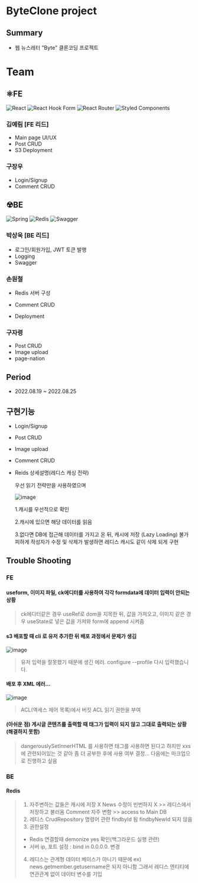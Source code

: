 # ByteClone project
## Summary
- 웹 뉴스레터 "Byte" 클론코딩 프로젝트

# Team
## ⚛FE 
![React](https://img.shields.io/badge/react-%2320232a.svg?style=for-the-badge&logo=react&logoColor=%2361DAFB)
![React Hook Form](https://img.shields.io/badge/React%20Hook%20Form-%23EC5990.svg?style=for-the-badge&logo=reacthookform&logoColor=white)
![React Router](https://img.shields.io/badge/React_Router-CA4245?style=for-the-badge&logo=react-router&logoColor=white)
![Styled Components](https://img.shields.io/badge/styled--components-DB7093?style=for-the-badge&logo=styled-components&logoColor=white)
### 김예림 [FE 리드]
- Main page UI/UX
- Post CRUD
- S3 Deployment
### 구장우
- Login/Signup
- Comment CRUD

## ☢BE
![Spring](https://img.shields.io/badge/spring-%236DB33F.svg?style=for-the-badge&logo=spring&logoColor=white)
![Redis](https://img.shields.io/badge/redis-%23DD0031.svg?style=for-the-badge&logo=redis&logoColor=white)
![Swagger](https://img.shields.io/badge/-Swagger-%23Clojure?style=for-the-badge&logo=swagger&logoColor=white)
### 박상욱 [BE 리드]
- 로그인/회원가입, JWT 토큰 발행
- Logging
- Swagger
### 손원철
- Redis 서버 구성
   
- Comment CRUD
- Deployment
### 구자령
- Post CRUD
- Image upload
- page-nation

## Period
- 2022.08.19 ~ 2022.08.25

## 구현기능
- Login/Signup
- Post CRUD
- Image upload
- Comment CRUD
- Reids 상세설명(레디스 캐싱 전략)
   
   우선 읽기 전략만을 사용하였으며
   
   ![image](https://user-images.githubusercontent.com/108961843/186596308-bb4cbf96-840d-40c5-b5c1-f2504181f331.png)
   
  1.캐시를 우선적으로 확인
  
  2.캐시에 있으면 해당 데이터를 읽음
  
  3.없다면 DB에 접근해 데이터를 가지고 온 뒤, 캐시에 저장 (Lazy Loading)
    불가피하게 작성자가 수정 및 삭제가 발생하면 레디스 캐시도 같이 삭제 되게 구현
  
## Trouble Shooting
### FE
#### useform, 이미지 파일, ck에디터를 사용하여 각각 formdata에 데이터 입력이 안되는 상황
> ck에디터같은 경우 useRef로 dom을 지목한 뒤, 값을 가져오고, 이미지 같은 경우 useState로 넣은 값을 가져와 form에 append 시켜줌

#### s3 배포할 때 cli 로 유저 추가한 뒤 배포 과정에서 문제가 생김
![image](https://img1.daumcdn.net/thumb/R1280x0/?scode=mtistory2&fname=https%3A%2F%2Fblog.kakaocdn.net%2Fdn%2FrsuXF%2FbtqV08o6vRd%2FYflksAddsBKG3B1srw1750%2Fimg.jpg)
> 유저 입력을 잘못했기 때문에 생긴 에러. configure --profile 다시 입력했습니다.

#### 배포 후 XML 에러...
![image](https://trustedmedia.aisingapore.org/media/competition/2021/11/19/16372867237658966Screenshot%20from%202021-11-19%2009-49-39.png)
> ACL(액세스 제어 목록)에서 버킷 ACL 읽기 권한을 부여

#### (아쉬운 점) 게시글 콘텐츠를 출력할 때 태그가 입력이 되지 않고 그대로 출력되는 상황 (해결하지 못함)
>dangerouslySetInnerHTML 를 사용하면 태그를 사용하면 된다고 하지만 xxs에 관련되어있는 것 같아 좀 더 공부한 후에 사용 여부 결정... 다음에는 마크업으로 진행하고 싶음

### BE

#### Redis
> 1. 자주변하는 값들은 캐시에 저장 X
> News 수정이 빈번하지 X >> 레디스에서 저장하고 불러옴
> Comment 자주 변함 >> access to Main DB
> 2. 레디스 CrudRepository 명령어 관련
> findbyId 됨
> findbyNewId 되지 않음
> 3. 권한설정  
> - Redis 연결할때 demonize yes 확인(백그라운드 실행 관련)
> - 서버 ip, 포트 설정 : bind in 0.0.0.0. 변경
> 4. 레디스는 관계형 데이터 베이스가 아니기 때문에 
> ex) news.getmember.getusername은 되지 아니함
> 그래서 레디스 엔티티에 연관관계 없이 데이터 변수를 기입

